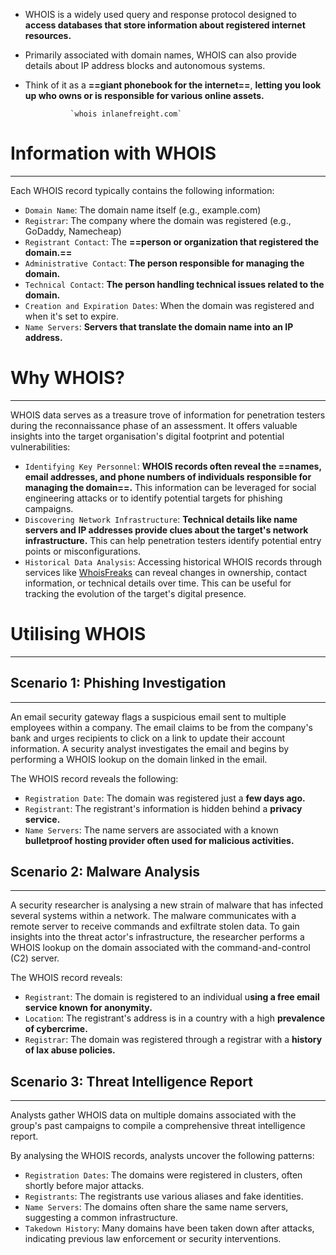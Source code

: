 - WHOIS is a widely used query and response protocol designed to **access databases that store information about registered internet resources.** 
- Primarily associated with domain names, WHOIS can also provide details about IP address blocks and autonomous systems. 
- Think of it as a **==giant phonebook for the internet==**, **letting you look up who owns or is responsible for various online assets.**

				`whois inlanefreight.com`

# Information with WHOIS
---
Each WHOIS record typically contains the following information:

- `Domain Name`: The domain name itself (e.g., example.com)
- `Registrar`: The company where the domain was registered (e.g., GoDaddy, Namecheap)
- `Registrant Contact`: The **==person or organization that registered the domain.==**
- `Administrative Contact`: **The person responsible for managing the domain.**
- `Technical Contact`: **The person handling technical issues related to the domain.**
- `Creation and Expiration Dates`: When the domain was registered and when it's set to expire.
- `Name Servers`: **Servers that translate the domain name into an IP address.**
# Why WHOIS?
---
WHOIS data serves as a treasure trove of information for penetration testers during the reconnaissance phase of an assessment. It offers valuable insights into the target organisation's digital footprint and potential vulnerabilities:

- `Identifying Key Personnel`: **WHOIS records often reveal the ==names, email addresses, and phone numbers of individuals responsible for managing the domain==.** This information can be leveraged for social engineering attacks or to identify potential targets for phishing campaigns.
- `Discovering Network Infrastructure`: **Technical details like name servers and IP addresses provide clues about the target's network infrastructure.** This can help penetration testers identify potential entry points or misconfigurations.
- `Historical Data Analysis`: Accessing historical WHOIS records through services like [WhoisFreaks](https://whoisfreaks.com/) can reveal changes in ownership, contact information, or technical details over time. This can be useful for tracking the evolution of the target's digital presence.

# Utilising WHOIS
---
## Scenario 1: Phishing Investigation
---
An email security gateway flags a suspicious email sent to multiple employees within a company. The email claims to be from the company's bank and urges recipients to click on a link to update their account information. A security analyst investigates the email and begins by performing a WHOIS lookup on the domain linked in the email.

The WHOIS record reveals the following:

- `Registration Date`: The domain was registered just a **few days ago.**
- `Registrant`: The registrant's information is hidden behind a **privacy service.**
- `Name Servers`: The name servers are associated with a known **bulletproof hosting provider often used for malicious activities.**

## Scenario 2: Malware Analysis
---
A security researcher is analysing a new strain of malware that has infected several systems within a network. The malware communicates with a remote server to receive commands and exfiltrate stolen data. To gain insights into the threat actor's infrastructure, the researcher performs a WHOIS lookup on the domain associated with the command-and-control (C2) server.

The WHOIS record reveals:

- `Registrant`: The domain is registered to an individual u**sing a free email service known for anonymity.**
- `Location`: The registrant's address is in a country with a high **prevalence of cybercrime.**
- `Registrar`: The domain was registered through a registrar with a **history of lax abuse policies.**

## Scenario 3: Threat Intelligence Report
---
Analysts gather WHOIS data on multiple domains associated with the group's past campaigns to compile a comprehensive threat intelligence report.

By analysing the WHOIS records, analysts uncover the following patterns:

- `Registration Dates`: The domains were registered in clusters, often shortly before major attacks.
- `Registrants`: The registrants use various aliases and fake identities.
- `Name Servers`: The domains often share the same name servers, suggesting a common infrastructure.
- `Takedown History`: Many domains have been taken down after attacks, indicating previous law enforcement or security interventions.